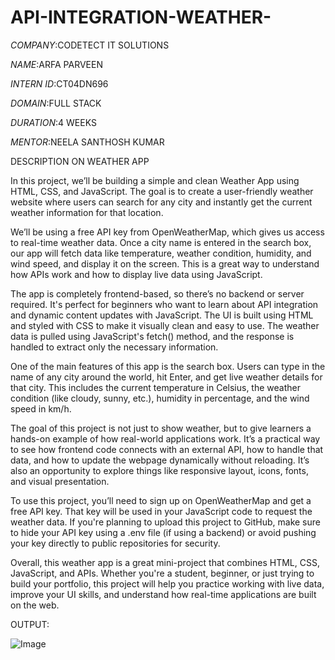 # API-INTEGRATION-WEATHER-

*COMPANY*:CODETECT IT SOLUTIONS

*NAME*:ARFA PARVEEN

*INTERN ID*:CT04DN696

*DOMAIN*:FULL STACK 

*DURATION*:4 WEEKS

*MENTOR*:NEELA SANTHOSH KUMAR

DESCRIPTION ON WEATHER APP

In this project, we’ll be building a simple and clean Weather App using HTML, CSS, and JavaScript. The goal is to create a user-friendly weather website where users can search for any city and instantly get the current weather information for that location.

We’ll be using a free API key from OpenWeatherMap, which gives us access to real-time weather data. Once a city name is entered in the search box, our app will fetch data like temperature, weather condition, humidity, and wind speed, and display it on the screen. This is a great way to understand how APIs work and how to display live data using JavaScript.

The app is completely frontend-based, so there’s no backend or server required. It's perfect for beginners who want to learn about API integration and dynamic content updates with JavaScript. The UI is built using HTML and styled with CSS to make it visually clean and easy to use. The weather data is pulled using JavaScript's fetch() method, and the response is handled to extract only the necessary information.

One of the main features of this app is the search box. Users can type in the name of any city around the world, hit Enter, and get live weather details for that city. This includes the current temperature in Celsius, the weather condition (like cloudy, sunny, etc.), humidity in percentage, and the wind speed in km/h.

The goal of this project is not just to show weather, but to give learners a hands-on example of how real-world applications work. It’s a practical way to see how frontend code connects with an external API, how to handle that data, and how to update the webpage dynamically without reloading. It’s also an opportunity to explore things like responsive layout, icons, fonts, and visual presentation.

To use this project, you’ll need to sign up on OpenWeatherMap and get a free API key. That key will be used in your JavaScript code to request the weather data. If you're planning to upload this project to GitHub, make sure to hide your API key using a .env file (if using a backend) or avoid pushing your key directly to public repositories for security.

Overall, this weather app is a great mini-project that combines HTML, CSS, JavaScript, and APIs. Whether you're a student, beginner, or just trying to build your portfolio, this project will help you practice working with live data, improve your UI skills, and understand how real-time applications are built on the web.

OUTPUT:

![Image](https://github.com/user-attachments/assets/d806b72e-be82-4a57-b93a-79b198fb08c6)

